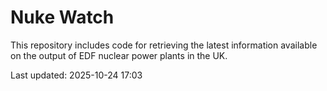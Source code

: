 # Nuke Watch

This repository includes code for retrieving the latest information available on the output of EDF nuclear power plants in the UK.

Last updated: 2025-10-24 17:03